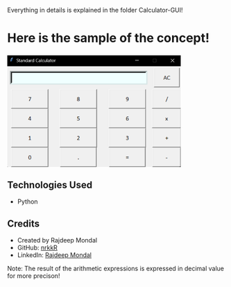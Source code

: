 Everything in details is explained in the folder Calculator-GUI!

<h1 align="left">Here is the sample of the concept!</h1>
<h3 align="left"> </h3>
<h4 align="left"> </h4>

<img align="center" alt="coding" width="400" src="https://github.com/nrkkR/Python_Basic-Calculator-GUI/blob/main/Basic%20Calculator%20GUI.png">

## Technologies Used

- Python



## Credits

- Created by Rajdeep Mondal
- GitHub: [nrkkR](https://github.com/nrkkR)
- LinkedIn: [Rajdeep Mondal](https://www.linkedin.com/in/rajdeep-mondal-a277a9317/)



<p align="left">Note: The result of the arithmetic expressions is expressed in decimal value for more precison!<p></p>
